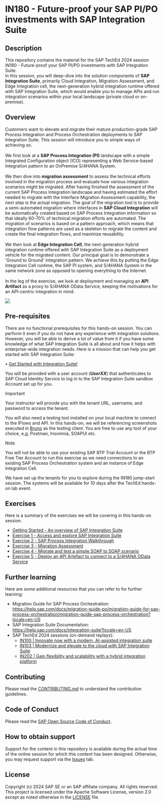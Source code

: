 # IN180 - Future-proof your SAP PI/PO investments with SAP Integration Suite

## Description

This repository contains the material for the SAP TechEd 2024 session IN180 - Future-proof your SAP PI/PO investments with SAP Integration Suite. <br>
In this session, you will deep-dive into the solution components of **SAP Integration Suite**, primarily Cloud Integration, Migration Assessment, and Edge Integration cell, the next-generation hybrid integration runtime offered with SAP Integration Suite, which would enable you to manage APIs and run integration scenarios within your local landscape (private cloud or on-premise).

## Overview

Customers want to elevate and migrate their mature production-grade SAP Process Integration and Process Orchestration deployments to SAP Integration Suite. This session will introduce you to simple ways of achieving so.<br><br>
We first look at a **SAP Process Integration (PI)** landscape with a simple Integrated Configuration object (ICO) representing a Web Service-based Integration pattern to an OnPremise S/4HANA System. <br><br>
We then dive into **migration assessment** to assess the technical efforts involved in the migration process and evaluate how various integration scenarios might be migrated. After having finished the assessment of the current SAP Process Integration landscape and having estimated the effort needed to migrate with the Interface Migration Assessment capability, the next step is the actual migration. The goal of the migration tool is to provide a semi-automated migration where interfaces in **SAP Cloud Integration** will be automatically created based on SAP Process Integration information so that ideally 60-70% of technical migration efforts are automated. The migration of scenarios is based on a pattern approach, which means that integration flow patterns are used as a skeleton to migrate the content and create the final integration flows, and maximize reusability.<br><br>
We then look at **Edge Integration Cell**, the next-generation hybrid integration runtime offered with SAP Integration Suite as a deployment vehicle for the migrated content. Our principal goal is to demonstrate a 'Ground to Ground' integration pattern. We achieve this by putting the Edge Integration Cell runtime, the SAP PI system, and S/4HANA System in the same network zone as opposed to opening everything to the Internet.<br><br>
In the leg of the exercise, we look at deployment and managing an **API Artifact** as a proxy to S/4HANA OData Service, keeping the motivations for an API-centric integration in mind. 

![](/images/future-proof.png)

## Pre-requisites

There are no functional prerequisites for this hands-on session. You can perform it even if you do not have any experience with integration solutions. However, you will be able to derive a lot of value from it if you have some knowledge of what SAP Integration Suite is all about and how it helps with enterprise-wide integration needs.
Here is a mission that can help you get started with SAP Integration Suite:

• [Get Started with Integration Suite!](https://discovery-center.cloud.sap/protected/index.html#/missiondetail/3258/3327/)

You will be provided with a user account (***UserXX***) that authenticates to SAP Cloud Identity Service to log in to the SAP Integration Suite sandbox Account set up for you. 

> [!IMPORTANT]
> Your instructor will provide you with the tenant URL, username, and password to access the tenant.

You will also need a testing tool installed on your local machine to connect to the IFlows and API. In this hands-on, we will be referencing screenshots executed in [Bruno](https://www.usebruno.com/) as the testing client. You are free to use any tool of your choice, e,g, Postman, Insomnia, SOAPUI etc. 

> [!NOTE]
> You will not be able to use your existing SAP BTP Trial Account or the BTP Free Tier Account to run this exercise as we need connections to an existing SAP Process Orchestration system and an instance of Edge Integration Cell.
>
> We have set up the tenants for you to explore during the IN180 jump-start session. The systems will be available for 10 days after the TechEd hands-on lab event.

## Exercises

Here is a summary of the exercises we will be covering in this hands-on session.

- [Getting Started - An overview of SAP Integration Suite](exercises/ex0/)
- [Exercise 1 - Access and explore SAP Integration Suite](exercises/ex1/)
- [Exercise 2 - SAP Process Integration Walkthrough](exercises/ex2/)
- [Exercise 3 - Migration Assessment](exercises/ex3/)
- [Exercise 4 - Migrate and test a simple SOAP to SOAP scenario](exercises/ex4/)
- [Exercise 5 - Deploy an API Artefact to connect to a S/4HANA OData Service](exercises/ex5/)

## Further learning

Here are some additional resources that you can refer to for further learning:
- Migration Guide for SAP Process Orchestration: https://help.sap.com/docs/migration-guide-po/migration-guide-for-sap-process-orchestration/migration-guide-sap-process-orchestration?locale=en-US
- SAP Integration Suite Documentation: https://help.sap.com/docs/integration-suite?locale=en-US
- SAP TechEd 2024 sessions (on-demand replays):
  - [IN100 | Innovate now with a modern, AI-assisted integration suite](https://www.sap.com/events/teched/virtual/flow/sap/te24/catalog/page/catalog/session/1720287755996001aemK)
  - [IN103 | Modernize and elevate to the cloud with SAP Integration Suite](https://www.sap.com/events/teched/virtual/flow/sap/te24/catalog/page/catalog/session/1721791179096001rRx3)
  - [IN202 | Gain flexibility and scalability with a hybrid integration platform](https://www.sap.com/events/teched/virtual/flow/sap/te24/catalog/page/catalog/session/1721792860703001Vo9V)

## Contributing
Please read the [CONTRIBUTING.md](./CONTRIBUTING.md) to understand the contribution guidelines.

## Code of Conduct
Please read the [SAP Open Source Code of Conduct](https://github.com/SAP-samples/.github/blob/main/CODE_OF_CONDUCT.md).

## How to obtain support

Support for the content in this repository is available during the actual time of the online session for which this content has been designed. Otherwise, you may request support via the [Issues](../../issues) tab.

## License
Copyright (c) 2024 SAP SE or an SAP affiliate company. All rights reserved. This project is licensed under the Apache Software License, version 2.0 except as noted otherwise in the [LICENSE](LICENSES/Apache-2.0.txt) file.

